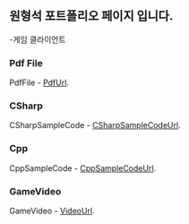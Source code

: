 ## 원형석 포트폴리오 페이지 입니다.
-게임 클라이언트

### Pdf File
PdfFile - [PdfUrl](https://github.com/WonHyeongSeok/PortfolioPdf/blob/master/%EC%9B%90%ED%98%95%EC%84%9D(Client)%20-%20%ED%8F%AC%ED%8A%B8%ED%8F%B4%EB%A6%AC%EC%98%A4.pdf).

### CSharp
CSharpSampleCode - [CSharpSampleCodeUrl](https://github.com/WonHyeongSeok/CSharp/tree/master/CShapSampleCode).

### Cpp
CppSampleCode - [CppSampleCodeUrl](https://github.com/WonHyeongSeok/CSharp/tree/master/CShapSampleCode).

### GameVideo
GameVideo - [VideoUrl](https://www.youtube.com/watch?v=l8vch2xXzP8).

